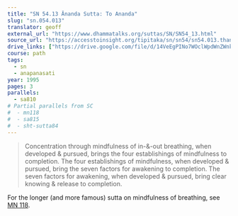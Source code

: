 ```yaml
---
title: "SN 54.13 Ānanda Sutta: To Ananda"
slug: "sn.054.013"
translator: geoff
external_url: "https://www.dhammatalks.org/suttas/SN/SN54_13.html"
source_url: "https://accesstoinsight.org/tipitaka/sn/sn54/sn54.013.than.html"
drive_links: ["https://drive.google.com/file/d/14VeEgPINo7WOclWpdWnZWnkLO1Fx2_ll/view?usp=drivesdk"]
course: path
tags:
  - sn
  - anapanasati
year: 1995
pages: 3
parallels:
  - sa810
# Partial parallels from SC
#  - mn118
#  - sa815
#  - sht-sutta84
---
```


> Concentration through mindfulness of in-&-out breathing, when developed & pursued, brings the four establishings of mindfulness to completion. The four establishings of mindfulness, when developed & pursued, bring the seven factors for awakening to completion. The seven factors for awakening, when developed & pursued, bring clear knowing & release to completion.

For the longer (and more famous) sutta on mindfulness of breathing, see [MN 118](/content/canon/mn118).
